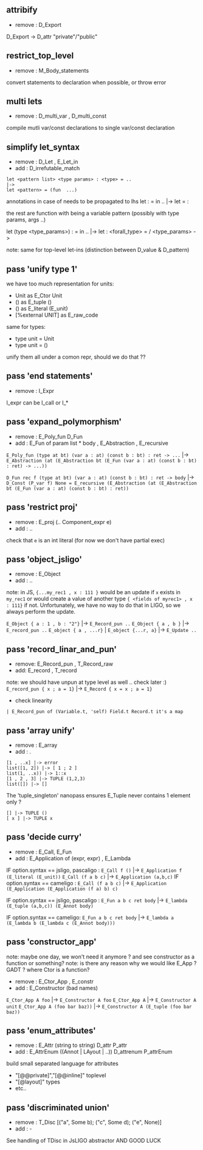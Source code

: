 
## attribify

- remove : D_Export

D_Export -> D_attr "private"/"public"

## restrict_top_level

- remove : M_Body_statements

convert statements to declaration when possible, or throw error

## multi lets

- remove : D_multi_var , D_multi_const

compile mutli var/const declarations to single var/const declaration

## simplify let_syntax

- remove : D_Let , E_Let_in
- add    : D_irrefutable_match

```
let <pattern list> <type params> : <type> = ..
|->
let <pattern> = (fun  ...)
```
  annotations in case of <pattern> needs to be propagated to lhs
  let <pattern> : <ty> = <rhs> in .. |-> let <pattern> = <rhs> : <ty>

  the rest are function with <pattern> being a variable pattern (possibly with type params, args ..)

  let <pattern> (type <type_params>) <param> : <ty> = <rhs> in ..
  |->
  let <pattern> : <forall_type> = \/ <type_params> -> <rhs>

  note: same for top-level let-ins (distinction between D_value & D_pattern)

## pass 'unify type 1'

  we have too much representation for units:
  - Unit as E_Ctor Unit
  - () as E_tuple ()
  - () as E_literal (E_unit)
  - [%external UNIT] as E_raw_code

  same for types:
  - type unit = Unit
  - type unit = ()

  unify them all under a comon repr, should we do that ??

<!-- ## pass tuple_singleton (should we ?)

  if option.syntax == jsligo:
  - add : .
  - remove : .

  `T_Prod a` |-> `T_Var a` OR `T_Prod a Unit`
  `E_Tuple a` |-> `E_Var a` OR `E_Tuple a Unit`
  `P_tuple a` |-> `P_var a` OR `P_tuple a Unit`

  what happens for
  ```jsligo
  (* jsligo *)
  let x = [y] (* as a tuple singleton *)
  let foo = x[0]
  ```
  `E_Proj (x 0)` |-> `E_Var x` if x is singleton ? -->

## pass 'end statements'

- remove : I_Expr

I_expr can be I_call or I_*

## pass 'expand_polymorphism'

  - remove : E_Poly_fun D_Fun
  - add : E_Fun of param list * body , E_Abstraction , E_recursive

  `E_Poly_fun (type at bt) (var a : at) (const b : bt) : ret -> ...`
  |-> `E_Abstraction (at (E_Abstraction bt (E_Fun (var a : at) (const b : bt) : ret) -> ...))`

  `D_Fun rec f (type at bt) (var a : at) (const b : bt) : ret -> body`
  |-> `D_Const (P_var f) None = E_recursive (E_Abstraction (at (E_Abstraction bt (E_Fun (var a : at) (const b : bt) : ret))`
## pass 'restrict proj'

  - remove : E_proj (.. Component_expr e)
  - add : ..

  check that `e` is an int literal (for now we don't have partial exec) 

## pass 'object_jsligo'
  
  - remove : E_Object
  - add : ..

  note: in JS, `{...my_rec1 , x : 111 }` would be an update if `x` exists in `my_rec1`
        or would create a value of another type `{ <fields of myrec1> , x : 111}` if not.
        Unfortunately, we have no way to do that in LIGO, so we always perform the update.

  `E_Object { a : 1 , b : "2"}` |-> `E_Record_pun ..`
  `E_Object { a , b }` |-> `E_record_pun ..`
  `E_object { a , ...r}` | `E_object {...r, a}` |-> `E_Update ..`

## pass 'record_linar_and_pun'

- remove: E_Record_pun , T_Record_raw
- add: E_record , T_record

note: we should have unpun at type level as well .. check later :)
`E_record_pun { x ; a = 1}` |-> `E_Record { x = x ; a = 1}`
+ check linearity

```
| E_Record_pun of (Variable.t, 'self) Field.t Record.t it's a map
```

## pass 'array unify'

  - remove : E_array
  - add : .
  ```
  [1 , ..x] |-> error
  list([1, 2]) |-> [ 1 ; 2 ]
  list(1, ..x)) |-> 1::x
  [1 , 2 , 3] |-> TUPLE (1,2,3)
  list([]) |-> []
  ```

  The 'tuple_singleton' nanopass ensures E_Tuple never contains 1 element only ?

  ```
  [] |-> TUPLE ()
  [ x ] |-> TUPLE x
  ```

## pass 'decide curry'

- remove : E_Call, E_Fun
- add : E_Application of (expr, expr) , E_Lambda

IF option.syntax == jsligo, pascaligo :
`E_Call f ()`      |-> `E_Application f (E_literal (E_unit))`
`E_Call (f a b c)` |-> `E_Application (a,b,c)`
IF option.syntax == cameligo :
`E_Call (f a b c)` |-> `E_Application (E_Application (E_Application (f a) b) c)`

IF option.syntax == jsligo, pascaligo :
`E_Fun a b c ret body` |-> `E_lambda (E_tuple (a,b,c)) (E_Annot body)`

IF option.syntax == cameligo:
`E_Fun a b c ret body` |-> `E_lambda a (E_lambda b (E_lambda c (E_Annot body)))`

## pass 'constructor_app'

note: maybe one day, we won't need it anymore ? and see constructor as a function
or something?
note: is there any reason why we would like E_App ? GADT ? where Ctor is a function?

- remove : E_Ctor_App , E_constr
- add    : E_Constructor (bad names)

`E_Ctor_App A foo` |-> `E_Constructor A foo`
`E_Ctor_App A` |-> `E_Constructor A unit`
`E_Ctor_App A (foo bar baz))` |-> `E_Constructor A (E_tuple (foo bar baz))`

  
## pass 'enum_attributes'
  - remove : E_Attr (string to string) D_attr P_attr
  - add : E_AttrEnum ((Annot | LAyout | ..)) D_attrenum P_attrEnum

  build small separated language for attributes
  - "[@@private]","[@@inline]" toplevel
  - "[@layout]" types
  - etc..

 
## pass 'discriminated union'

- remove : T_Disc [("a", Some b); ("c", Some d); ("e", None)]
- add    : -


See handling of TDisc in JsLIGO abstractor AND GOOD LUCK


